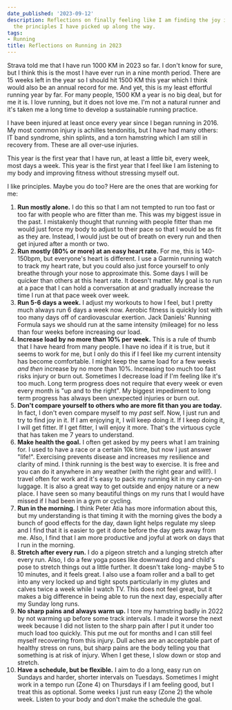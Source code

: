 ```yaml
---
date_published: '2023-09-12'
description: Reflections on finally feeling like I am finding the joy in running and
  the principles I have picked up along the way.
tags:
- Running
title: Reflections on Running in 2023
---
```


Strava told me that I have run 1000 KM in 2023 so far. I don't know for sure, but I think this is the most I have ever run in a nine month period. There are 15 weeks left in the year so I should hit 1500 KM this year which I think would also be an annual record for me. And yet, this is my least effortful running year by far. For many people, 1500 KM a year is no big deal, but for me it is. I love running, but it does not love me. I'm not a natural runner and it's taken me a long time to develop a sustainable running practice.

I have been injured at least once every year since I began running in 2016. My most common injury is achilles tendonitis, but I have had many others: IT band syndrome, shin splints, and a torn hamstring which I am still in recovery from. These are all over-use injuries.

This year is the first year that I have run, at least a little bit, every week, most days a week. This year is the first year that I feel like I am listening to my body and improving fitness without stressing myself out.

I like principles. Maybe you do too? Here are the ones that are working for me:

1. **Run mostly alone.** I do this so that I am not tempted to run too fast or too far with people who are fitter than me. This was my biggest issue in the past. I mistakenly thought that running with people fitter than me would just force my body to adjust to their pace so that I would be as fit as they are. Instead, I would just be out of breath on every run and then get injured after a month or two.
2. **Run mostly (80% or more) at an easy heart rate.** For me, this is 140-150bpm, but everyone's heart is different. I use a Garmin running watch to track my heart rate, but you could also just force yourself to only breathe through your nose to approximate this. Some days I will be quicker than others at this heart rate. It doesn't matter. My goal is to run at a pace that I can hold a conversation at and gradually increase the time I run at that pace week over week.
3. **Run 5-6 days a week.** I adjust my workouts to how I feel, but I pretty much always run 6 days a week now. Aerobic fitness is quickly lost with too many days off of cardiovascular exertion. Jack Daniels' Running Formula says we should run at the same intensity (mileage) for no less than four weeks before increasing our load.
4. **Increase load by no more than 10% per week.** This is a rule of thumb that I have heard from many people. I have no idea if it is true, but it seems to work for me, but I only do this if I feel like my current intensity has become comfortable. I might keep the same load for a few weeks _and then_ increase by no more than 10%. Increasing too much too fast risks injury or burn out. Sometimes I decrease load if I'm feeling like it's too much. Long term progress does not require that every week or even every month is "up and to the right". My biggest impediment to long term progress has always been unexpected injuries or burn out.
5. **Don't compare yourself to others who are more fit than you are today.** In fact, I don't even compare myself to my _past_ self. Now, I just run and try to find joy in it. If I am enjoying it, I will keep doing it. If I keep doing it, I will get fitter. If I get fitter, I will enjoy it more. That's the virtuous cycle that has taken me 7 years to understand.
6. **Make health the goal.** I often get asked by my peers what I am training for. I used to have a race or a certain 10k time, but now I just answer "life!". Exercising prevents disease and increases my resilience and clarity of mind. I think running is the best way to exercise. It is free and you can do it anywhere in any weather (with the right gear and will!). I travel often for work and it's easy to pack my running kit in my carry-on luggage. It is also a great way to get outside and enjoy nature or a new place. I have seen so many beautiful things on my runs that I would have missed if I had been in a gym or cycling.
7. **Run in the morning.** I think Peter Atia has more information about this, but my understanding is that timing it with the morning gives the body a bunch of good effects for the day, dawn light helps regulate my sleep and I find that it is easier to get it done before the day gets away from me. Also, I find that I am more productive and joyful at work on days that I run in the morning.
8. **Stretch after every run.** I do a pigeon stretch and a lunging stretch after every run. Also, I do a few yoga poses like downward dog and child's pose to stretch things out a little further. It doesn't take long- maybe 5 to 10 minutes, and it feels great. I also use a foam roller and a ball to get into any very locked up and tight spots particularly in my glutes and calves twice a week while I watch TV. This does not feel great, but it makes a big difference in being able to run the next day, especially after my Sunday long runs.
9. **No sharp pains and always warm up.** I tore my hamstring badly in 2022 by not warming up before some track intervals. I made it worse the next week because I did not listen to the sharp pain after I put it under too much load too quickly. This put me out for months and I can still feel myself recovering from this injury. Dull aches are an acceptable part of healthy stress on runs, but sharp pains are the body telling you that something is at risk of injury. When I get these, I slow down or stop and stretch.
10. **Have a schedule, but be flexible.** I aim to do a long, easy run on Sundays and harder, shorter intervals on Tuesdays. Sometimes I might work in a tempo run (Zone 4) on Thursdays if I am feeling good, but I treat this as optional. Some weeks I just run easy (Zone 2) the whole week. Listen to your body and don't make the schedule the goal.